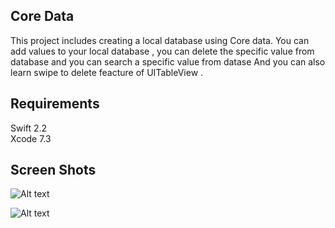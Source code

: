 ## Core Data

This project includes creating a local database using Core data. You can add values to your local database ,
you can delete the specific value from database and you can search a specific value from datase 
And you can also learn swipe to delete feacture of UITableView .

## Requirements

Swift 2.2  
Xcode 7.3      


## Screen Shots



![Alt text](https://s26.postimg.org/glzzzyqd5/EP81.png "Screen shot 1")   

![Alt text](https://s26.postimg.org/v6h2uslbt/EP82.png "Screen shot 2")
